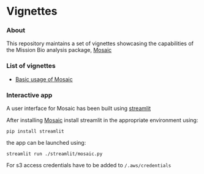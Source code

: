 # Vignettes

### About

This repository maintains a set of vignettes showcasing
the capabilities of the Mission Bio analysis package, [Mosaic](https://github.com/MissionBio/mosaic)

### List of vignettes
- [Basic usage of Mosaic](https://missionbio.github.io/mosaic-vignettes/basics/basics.html)

### Interactive app
A user interface for Mosaic has been built using [streamlit](https://www.streamlit.io/)

After installing [Mosaic](https://github.com/MissionBio/mosaic) install streamlit
in the appropriate environment using:

```
pip install streamlit
```

the app can be launched using:

```
streamlit run ./streamlit/mosaic.py
```

For s3 access credentials have to be added to `/.aws/credentials`

